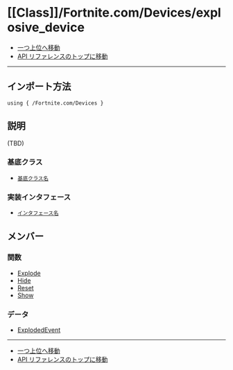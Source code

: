 # [[Class]]/Fortnite.com/Devices/explosive_device

- [一つ上位へ移動](../main.md)
- [API リファレンスのトップに移動](../../../main.md)

---

## インポート方法

```verse
using { /Fortnite.com/Devices }
```

## 説明

(TBD)

### 基底クラス

- [`基底クラス名`]()

### 実装インタフェース

- [`インタフェース名`]()

## メンバー

### 関数

- [Explode](./F_Explode/main.md)
- [Hide](./F_Hide/main.md)
- [Reset](./F_Reset/main.md)
- [Show](./F_Show/main.md)

### データ

- [ExplodedEvent](./D_ExplodedEvent/main.md)

---

- [一つ上位へ移動](../main.md)
- [API リファレンスのトップに移動](../../../main.md)
